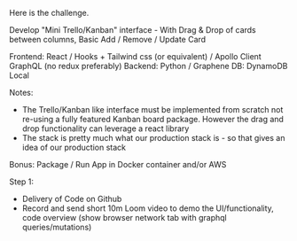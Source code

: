Here is the challenge.

Develop "Mini Trello/Kanban" interface - With Drag & Drop of cards between columns, Basic Add / Remove / Update Card

Frontend: React / Hooks + Tailwind css (or equivalent) / Apollo Client GraphQL (no redux preferably)
Backend: Python / Graphene
DB: DynamoDB Local

Notes:
- The Trello/Kanban like interface must be implemented from scratch not re-using a fully featured Kanban board package. However the drag and drop functionality can leverage a react library
- The stack is pretty much what our production stack is - so that gives an idea of our production stack

Bonus: Package / Run App in Docker container and/or AWS

Step 1:
- Delivery of Code on Github
- Record and send short 10m Loom video to demo the UI/functionality, code overview (show browser network tab with graphql queries/mutations)
